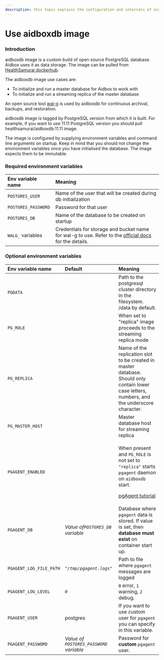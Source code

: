 ```yaml
---
description: this topic explains the configuration and internals of aidboxdb image
---
```


# Use aidboxdb image

### Introduction

aidboxdb image is a custom build of open source PostgreSQL database. Aidbox uses it as data storage. The image can be pulled from [HealthSamurai dockerhub](https://hub.docker.com/r/healthsamurai/aidboxdb/tags?page=1&ordering=last_updated). 

The aidboxdb image use cases are:

* To initialize and run a master database for Aidbox to work with
* To initialize and run a streaming replica of the master database

An open source tool [wal-g](https://github.com/wal-g/wal-g) is used by aidboxdb for continuous archival, backups, and restoration.

aidboxdb image is tagged by PostgreSQL version from which it is built. For example, if you want to use 11.11 PostgreSQL version you should pull healthsamurai/aidboxdb:11.11 image.

The image is configured by supplying environment variables and command line arguments on startup. Keep in mind that you should not change the environment variables once you have initialised the database. The image expects them to be immutable.

### Required environment variables

| Env variable name | Meaning |
| :--- | :--- |
| `POSTGRES_USER` | Name of the user that will be created during db initialization |
| `POSTGRES_PASSWORD` | Password for that user |
| `POSTGRES_DB` | Name of the database to be created on startup |
| `WALG_` variables | Credentials for storage and bucket name for wal-g to use. Refer to the [official docs](https://github.com/wal-g/wal-g#configuration) for the details. |

### Optional environment variables

<table>
  <thead>
    <tr>
      <th style="text-align:left">Env variable name</th>
      <th style="text-align:left">Default</th>
      <th style="text-align:left">Meaning</th>
    </tr>
  </thead>
  <tbody>
    <tr>
      <td style="text-align:left"><code>PGDATA</code>
      </td>
      <td style="text-align:left"></td>
      <td style="text-align:left">Path to the postgresql cluster directory in the filesystem. /data by default.</td>
    </tr>
    <tr>
      <td style="text-align:left"><code>PG_ROLE</code>
      </td>
      <td style="text-align:left"></td>
      <td style="text-align:left">When set to &quot;replica&quot; image proceeds to the streaming replica
        mode</td>
    </tr>
    <tr>
      <td style="text-align:left"><code>PG_REPLICA</code>
      </td>
      <td style="text-align:left"></td>
      <td style="text-align:left">Name of the replication slot to be created in master database. Should
        only contain lower case letters, numbers, and the underscore character.</td>
    </tr>
    <tr>
      <td style="text-align:left"><code>PG_MASTER_HOST</code>
      </td>
      <td style="text-align:left"></td>
      <td style="text-align:left">Master database host for streaming replica</td>
    </tr>
    <tr>
      <td style="text-align:left"><code>PGAGENT_ENABLED</code>
      </td>
      <td style="text-align:left"></td>
      <td style="text-align:left">
        <p>When present and <code>PG_ROLE</code> is not set to <code>&quot;replica&quot;</code> starts <code>pgagent</code> daemon
          on <code>aidboxdb</code> start.</p>
        <p><a href="../../app-development-guides/tutorials/working-with-pgagent.md">pgAgent tutorial</a>
        </p>
      </td>
    </tr>
    <tr>
      <td style="text-align:left"><code>PGAGENT_DB</code>
      </td>
      <td style="text-align:left"><em>Value of<code>POSTGRES_DB </code>variable</em>
      </td>
      <td style="text-align:left">Database where <code>pgagent</code> data is stored. If value is set, then <b>database must exist</b> on
        container start up.</td>
    </tr>
    <tr>
      <td style="text-align:left"><code>PGAGENT_LOG_FILE_PATH</code>
      </td>
      <td style="text-align:left"><em><code>&quot;/tmp/pgagent.logs&quot;</code></em>
      </td>
      <td style="text-align:left">Path to file where <code>pgagent</code> messages are logged</td>
    </tr>
    <tr>
      <td style="text-align:left"><code>PGAGENT_LOG_LEVEL</code>
      </td>
      <td style="text-align:left"><em><code>0</code></em>
      </td>
      <td style="text-align:left"><code>0</code> error, <code>1</code> warning, <code>2</code> debug.</td>
    </tr>
    <tr>
      <td style="text-align:left"><code>PGAGENT_USER</code>
      </td>
      <td style="text-align:left">postgres</td>
      <td style="text-align:left">If you want to use custom user for <code>pgagent</code> you can specify
        in this variable.</td>
    </tr>
    <tr>
      <td style="text-align:left"><code>PGAGENT_PASSWORD</code>
      </td>
      <td style="text-align:left"><em>Value of <code>POSTGRES_PASSWORD</code> variable</em>
      </td>
      <td style="text-align:left">Password for <b>custom</b>  <code>pgagent</code> user.</td>
    </tr>
  </tbody>
</table>



